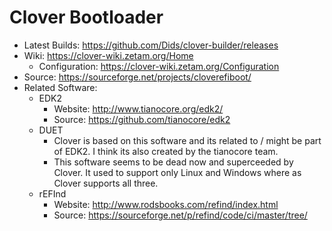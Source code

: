 # Clover Bootloader

- Latest Builds: https://github.com/Dids/clover-builder/releases
- Wiki: https://clover-wiki.zetam.org/Home
	- Configuration: https://clover-wiki.zetam.org/Configuration
- Source: https://sourceforge.net/projects/cloverefiboot/
- Related Software:
	- EDK2
		- Website: http://www.tianocore.org/edk2/
		- Source: https://github.com/tianocore/edk2
	- DUET
		- Clover is based on this software and its related to / might be part of EDK2. I think its also created by the tianocore team.
		- This software seems to be dead now and superceeded by Clover. It used to support only Linux and Windows where as Clover supports all three.
	- rEFInd
		- Website: http://www.rodsbooks.com/refind/index.html
		- Source: https://sourceforge.net/p/refind/code/ci/master/tree/
